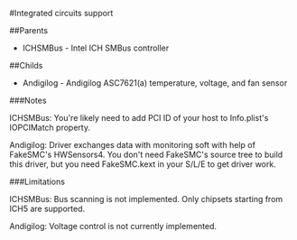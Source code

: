 #Integrated circuits support

##Parents
- ICHSMBus - Intel ICH SMBus controller

##Childs
- Andigilog - Andigilog ASC7621(a) temperature, voltage, and fan sensor

###Notes

ICHSMBus: You're likely need to add PCI ID of your host to Info.plist's IOPCIMatch property.

Andigilog: Driver exchanges data with monitoring soft with help of FakeSMC's HWSensors4. You don't need FakeSMC's source tree to build this driver, but you need FakeSMC.kext in your S/L/E to get driver work.

###Limitations

ICHSMBus: Bus scanning is not implemented. Only chipsets starting from ICH5 are supported.

Andigilog: Voltage control is not currently implemented. 
